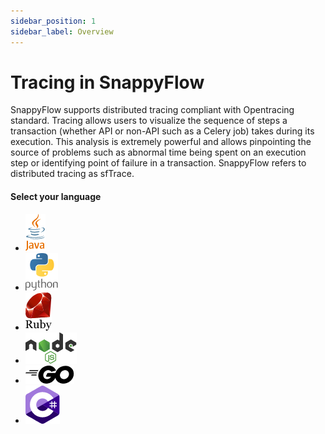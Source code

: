 ```yaml
---
sidebar_position: 1
sidebar_label: Overview
---
```

# Tracing in SnappyFlow

SnappyFlow supports distributed tracing compliant with Opentracing  standard. Tracing allows users to visualize the sequence of steps a  transaction (whether API or non-API such as a Celery job) takes during  its execution. This analysis is extremely powerful and allows  pinpointing the source of problems such as abnormal time being spent on  an execution step or identifying point of failure in a transaction.  SnappyFlow refers to distributed tracing as sfTrace.

#### Select your language

<ul className="icon_list javalang">
<li><a  href="/docs/Tracing/java"><img src="images/java-logo.png"/></a></li>
<li><a  href="/docs/Tracing/python"><img src="images/python-logo.png"/></a></li>
<li><a  href="/docs/Tracing/ruby"><img src="images/ruby-logo.png" /></a></li>
<li><a  href="/docs/Tracing/nodejs"><img src="images/nodejs-logo.png"/></a></li>
<li><a  href="javascript:void(0)"><img src="images/go-logo.png"/></a></li>
<li><a  href="/docs/Tracing/csharp"><img src="images/c-sharp-logo.png"/></a></li>
</ul>
